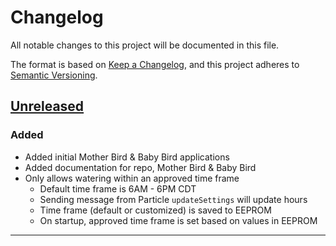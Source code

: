 # Changelog

All notable changes to this project will be documented in this file.

The format is based on [Keep a Changelog](https://keepachangelog.com/en/1.0.0/),
and this project adheres to [Semantic Versioning](https://semver.org/spec/v2.0.0.html).

## [Unreleased]

### Added

- Added initial Mother Bird & Baby Bird applications
- Added documentation for repo, Mother Bird & Baby Bird
- Only allows watering within an approved time frame
  - Default time frame is 6AM - 6PM CDT
  - Sending message from Particle `updateSettings` will update hours
  - Time frame (default or customized) is saved to EEPROM
  - On startup, approved time frame is set based on values in EEPROM

---



[Unreleased]: https://github.com/michaeljolley/vscode-twitch-themer/compare/8d59aa8...HEAD
